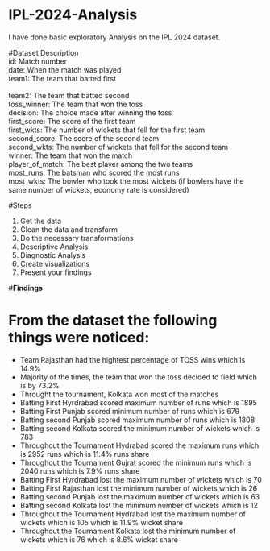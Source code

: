 # IPL-2024-Analysis
I have done basic exploratory Analysis on the IPL 2024 dataset.

#Dataset Description <br>
id: Match number <br>
date: When the match was played <br>
team1: The team that batted first <br>  
team2: The team that batted second <br>
toss_winner: The team that won the toss <br>
decision: The choice made after winning the toss <br>
first_score: The score of the first team <br>
first_wkts: The number of wickets that fell for the first team <br>
second_score: The score of the second team <br>
second_wkts: The number of wickets that fell for the second team <br>
winner: The team that won the match <br>
player_of_match: The best player among the two teams <br>
most_runs: The batsman who scored the most runs <br>
most_wkts: The bowler who took the most wickets (if bowlers have the same number of wickets, economy rate is considered)



#Steps 
 1. Get the data
 2. Clean the data and transform
 3. Do the necessary transformations 
 4. Descriptive Analysis
 5. Diagnostic Analysis
 6. Create visualizations
 7. Present your findings


#**Findings**
# From the dataset the following things were noticed:
* Team Rajasthan had the hightest percentage of TOSS wins which is 14.9% 
* Majority of the times, the team that won the toss decided to field which is by 73.2%
* Throught the tournament, Kolkata won most of the matches 
* Batting First Hyrdrabad scored maximum number of runs which is 1895
* Batting First Punjab scored minimum number of runs which is 679
* Batting second Punjab scored maximum number of runs which is 1808
* Batting second Kolkata scored the minimum number of wickets which is 783
* Throughout the Tournament Hydrabad scored the maximum runs which is 2952 runs which is 11.4% runs share
* Throughout the Tournament Gujrat scored the minimum runs which is 2040 runs which is 7.9% runs share
* Batting First Hyrdrabad lost the maximum number of wickets which is 70 
* Batting First Rajasthan lost the minimum number of wickets which is 26
* Batting second Punjab lost the maximum number of wickets which is 63 
* Batting second Kolkata lost the minimum number of wickets which is 12 
* Throughout the Tournament Hydrabad lost the maximum number of wickets which is 105 which is 11.9% wicket share
* Throughout the Tournament Kolkata lost the minimum number of wickets which is 76 which is 8.6% wicket share
